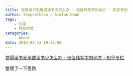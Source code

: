 ```yaml
---
title: 觉得读书无用或读书少怎么办 - 张佳玮写字的地方 - 知乎专栏
author: Semprathlon / Simfae Dean
tags:
	- 知乎
	- 转载博文
categories:
	- About
date: 2015-02-13 19:42:08
---
```

<a href='http://zhuanlan.zhihu.com/zhangjiawei/19956533'>觉得读书无用或读书少怎么办 - 张佳玮写字的地方 - 知乎专栏</a>.

整理了一下思路